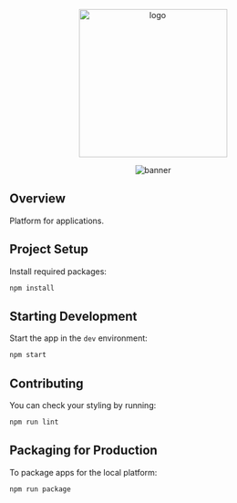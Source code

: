 <p align="center">
  <img alt="logo" src="https://i.imgur.com/MP1kOuU.png" width="260">
</p>

<p align="center">
  <img alt="banner" src="https://i.imgur.com/NuD4ZGG.png">
</p>

## Overview

Platform for applications.

## Project Setup

Install required packages:

```bash
npm install
```

## Starting Development

Start the app in the `dev` environment:

```bash
npm start
```

## Contributing

You can check your styling by running:

```bash
npm run lint
```

## Packaging for Production

To package apps for the local platform:

```bash
npm run package
```
